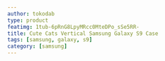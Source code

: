```yaml
---
author: tokodab
type: product
featimg: 1tub-6pRnG8LpyMRcc0MteDPo_sSe5RR-
title: Cute Cats Vertical Samsung Galaxy S9 Case
tags: [samsung, galaxy, s9]
category: [samsung]
---
```

